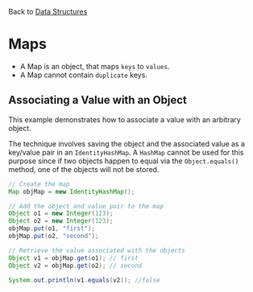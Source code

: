 Back to [Data Structures](index.md)

# Maps

* A Map is an object, that maps `keys` to `values`.
* A Map cannot contain `duplicate` keys.

## Associating a Value with an Object

This example demonstrates how to associate a value with an arbitrary object.

The technique involves saving the object and the associated value as a key/value pair in an
`IdentityHashMap`.
A `HashMap` cannot be used for this purpose since if two objects happen to equal via
the `Object.equals()` method, one of the objects will not be stored.

```java
// Create the map
Map objMap = new IdentityHashMap();

// Add the object and value pair to the map
Object o1 = new Integer(123);
Object o2 = new Integer(123);
objMap.put(o1, "first");
objMap.put(o2, "second");

// Retrieve the value associated with the objects
Object v1 = objMap.get(o1); // first
Object v2 = objMap.get(o2); // second

System.out.println(v1.equals(v2)); //false
```
